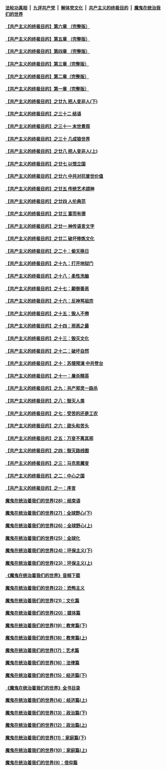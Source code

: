 ####  [法轮功真相](../../../../basic/blob/master/README.md?t=03040452) &nbsp;|&nbsp; [九评共产党](../../../../9ping.md/blob/master/README.md?t=03040452) &nbsp;|&nbsp; [解体党文化](../../../../jtdwh.md/blob/master/README.md?t=03040452)  &nbsp;|&nbsp; [共产主义的终极目的](../../../../gczydzjmd.md/blob/master/README.md?t=03040452) &nbsp;|&nbsp; [魔鬼在统治我们的世界](../../../../mgztzwmdsj.md/blob/master/README.md?t=03040452) 

#### [【共产主义的终极目的】第六章 （完整版）](../pages/nsc422/n11428913.md?t=03040452) 

#### [【共产主义的终极目的】第五章 （完整版）](../pages/nsc422/n11428912.md?t=03040452) 

#### [【共产主义的终极目的】第四章 （完整版）](../pages/nsc422/n11428907.md?t=03040452) 

#### [【共产主义的终极目的】第三章（完整版）](../pages/nsc422/n11428848.md?t=03040452) 

#### [【共产主义的终极目的】第二章（完整版）](../pages/nsc422/n11428831.md?t=03040452) 

#### [【共产主义的终极目的】第一章（完整版）](../pages/nsc422/n11417651.md?t=03040452) 

#### [【共产主义的终极目的】之廿九 把人变非人(下)](../pages/nsc422/n11344140.md?t=03040452) 

#### [【共产主义的终极目的】之三十二 结语](../pages/nsc422/n11360535.md?t=03040452) 

#### [【共产主义的终极目的】之三十一 末世景观](../pages/nsc422/n11351129.md?t=03040452) 

#### [【共产主义的终极目的】之三十 几成狼世界](../pages/nsc422/n11348280.md?t=03040452) 

#### [【共产主义的终极目的】之廿八 把人变非人(上)](../pages/nsc422/n11340492.md?t=03040452) 

#### [【共产主义的终极目的】之廿七 以恨立国](../pages/nsc422/n11336944.md?t=03040452) 

#### [【共产主义的终极目的】之廿六 中共对抗普世价值](../pages/nsc422/n11324785.md?t=03040452) 

#### [【共产主义的终极目的】之廿五 传统艺术颂神](../pages/nsc422/n11296396.md?t=03040452) 

#### [【共产主义的终极目的】之廿四 人伦典范](../pages/nsc422/n11296397.md?t=03040452) 

#### [【共产主义的终极目的】之廿三 富而有德](../pages/nsc422/n11283598.md?t=03040452) 

#### [【共产主义的终极目的】之廿一 神传语言文字](../pages/nsc422/n11263265.md?t=03040452) 

#### [【共产主义的终极目的】之廿二 破坏修炼文化](../pages/nsc422/n11245728.md?t=03040452) 

#### [【共产主义的终极目的】之二十：偷天换日](../pages/nsc422/n11238846.md?t=03040452) 

#### [【共产主义的终极目的】之十九：打开地狱门](../pages/nsc422/n11206376.md?t=03040452) 

#### [【共产主义的终极目的】之十八：柔性洗脑](../pages/nsc422/n11199994.md?t=03040452) 

#### [【共产主义的终极目的】之十七：颠倒善恶](../pages/nsc422/n11179782.md?t=03040452) 

#### [【共产主义的终极目的】之十六：反神骂祖宗](../pages/nsc422/n11166798.md?t=03040452) 

#### [【共产主义的终极目的】之十五：毁人不倦](../pages/nsc422/n11166792.md?t=03040452) 

#### [【共产主义的终极目的】之十四：邪恶之最](../pages/nsc422/n11150249.md?t=03040452) 

#### [【共产主义的终极目的】之十三：毁灭文化](../pages/nsc422/n11135227.md?t=03040452) 

#### [【共产主义的终极目的】之十二：破坏自然](../pages/nsc422/n11135214.md?t=03040452) 

#### [【共产主义的终极目的】之十：苏俄预演 中共登台](../pages/nsc422/n11118424.md?t=03040452) 

#### [【共产主义的终极目的】之十一：屠杀精英](../pages/nsc422/n11118442.md?t=03040452) 

#### [【共产主义的终极目的】之九：共产邪灵一路杀](../pages/nsc422/n11114139.md?t=03040452) 

#### [【共产主义的终极目的】之八：毁灭人类](../pages/nsc422/n11108503.md?t=03040452) 

#### [【共产主义的终极目的】之七：受苦的还是工农](../pages/nsc422/n11101809.md?t=03040452) 

#### [【共产主义的终极目的】之六：甜头和苦头](../pages/nsc422/n11096971.md?t=03040452) 

#### [【共产主义的终极目的】之五：万变不离其邪](../pages/nsc422/n11091285.md?t=03040452) 

#### [【共产主义的终极目的】之四：毁灭路线图](../pages/nsc422/n11086284.md?t=03040452) 

#### [【共产主义的终极目的】之三：马克思魔变](../pages/nsc422/n11061941.md?t=03040452) 

#### [【共产主义的终极目的】之二：中心之国](../pages/nsc422/n11047728.md?t=03040452) 

#### [【共产主义的终极目的】之一：序言](../pages/nsc422/n11086077.md?t=03040452) 

#### [魔鬼在统治着我们的世界(28)：结束语](../pages/nsc422/n10936246.md?t=03040452) 

#### [魔鬼在统治着我们的世界(27)：全球野心(下)](../pages/nsc422/n10928319.md?t=03040452) 

#### [魔鬼在统治着我们的世界(26)：全球野心(上)](../pages/nsc422/n10900318.md?t=03040452) 

#### [魔鬼在统治着我们的世界(25)：全球化](../pages/nsc422/n10788205.md?t=03040452) 

#### [魔鬼在统治着我们的世界(24)：环保主义(下)](../pages/nsc422/n10695307.md?t=03040452) 

#### [魔鬼在统治着我们的世界(23)：环保主义(上)](../pages/nsc422/n10688613.md?t=03040452) 

#### [《魔鬼在统治着我们的世界》音频下载](../pages/nsc422/n10635553.md?t=03040452) 

#### [魔鬼在统治着我们的世界(22)：恐怖主义](../pages/nsc422/n10614727.md?t=03040452) 

#### [魔鬼在统治着我们的世界(21)：文化篇](../pages/nsc422/n10597706.md?t=03040452) 

#### [魔鬼在统治着我们的世界(20)：媒体篇](../pages/nsc422/n10586579.md?t=03040452) 

#### [魔鬼在统治着我们的世界(19)：教育篇(下)](../pages/nsc422/n10564808.md?t=03040452) 

#### [魔鬼在统治着我们的世界(18)：教育篇(上)](../pages/nsc422/n10526970.md?t=03040452) 

#### [魔鬼在统治着我们的世界(17)：艺术篇](../pages/nsc422/n10499093.md?t=03040452) 

#### [魔鬼在统治着我们的世界(16)：法律篇](../pages/nsc422/n10485969.md?t=03040452) 

#### [魔鬼在统治着我们的世界(15)：经济篇(下)](../pages/nsc422/n10469975.md?t=03040452) 

#### [《魔鬼在统治着我们的世界》全书目录](../pages/nsc422/n10464261.md?t=03040452) 

#### [魔鬼在统治着我们的世界(14)：经济篇(上)](../pages/nsc422/n10457370.md?t=03040452) 

#### [魔鬼在统治着我们的世界(13)：政治篇(下)](../pages/nsc422/n10448270.md?t=03040452) 

#### [魔鬼在统治着我们的世界(12)：政治篇(上)](../pages/nsc422/n10444576.md?t=03040452) 

#### [魔鬼在统治着我们的世界(11)：家庭篇(下)](../pages/nsc422/n10440961.md?t=03040452) 

#### [魔鬼在统治着我们的世界(10)：家庭篇(上)](../pages/nsc422/n10435448.md?t=03040452) 

#### [魔鬼在统治着我们的世界(9)：信仰篇](../pages/nsc422/n10432159.md?t=03040452) 

